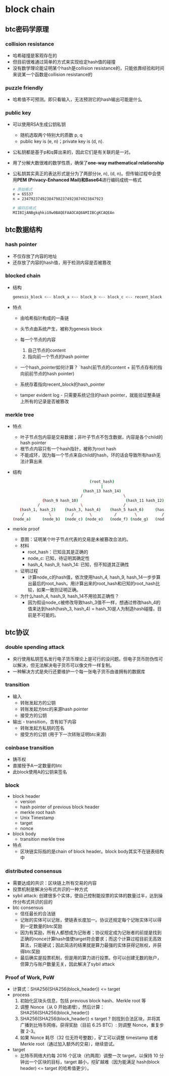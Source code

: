 # block chain

## btc密码学原理

### collision resistance

* 哈希碰撞是客观存在的
* 但目前很难通过简单的方式来实现给定hash值的碰撞
* 没有数学理论能证明某个hash是collision resistance的，只能依靠经验和时间来说某一个函数是collision resistance的

### puzzle friendly

* 哈希值不可预测。即只看输入，无法预测它的hash输出可能是什么

### public key

* 可以使用RSA生成公钥私钥

  * 随机选取两个特别大的质数 p, q
  * public key is (e, n)；private key is (d, n).

* 公私钥都是基于p和q算出来的，因此它们是有关联的是一对。

* 用了分解大数很难的数学性质，确保了**one-way mathematical relationship**

* 公私钥其实真正的表达形式是分为了两部分(e, n), (d, n)。但传输过程中会使用**PEM (Privacy-Enhanced Mail)**和**Base64**进行编码成统一格式

  ```bash
  # 原始格式
  e = 65537
  n = 234792374923847982374923874923847923
  
  # 编码后格式
  MIIBIjANBgkqhkiG9w0BAQEFAAOCAQ8AMIIBCgKCAQEAn
  ```

## btc数据结构

### hash pointer

* 不仅存放了内容的地址
* 还存放了内容的hash值，用于检测内容是否被篡改

### blocked chain

* 结构

  ```bash
  genesis_block <-- block_a <-- block_b <-- block_c <-- recent_block
  ```

* 特点

  * 由哈希指针构成的一条链

  * 头节点由系统产生，被称为genesis block
  * 每一个节点的内容
    1. 自己节点的content
    2. 指向前一个节点的hash pointer
  * 一个hash_pointer如何计算？ `hash(前节点的content + 前节点存有的指向前前节点的hash pointer)
  * 系统存着指向recent_block的hash_pointer
  * tamper evident log - 只需要系统记住的hash pointer，就能验证整条链上所有的记录是否被篡改

### merkle tree

* 特点

  * 叶子节点包内容是交易数据；非叶子节点不包含数据，内容是各个child的hash pointer
  * 根节点内容只有一个hash指针，被称为root hash
  * 不能成环，因为每一个节点来自child的hash，环的话会导致所有hash无法计算出来

* 结构

  ```bash
                                    (root_hash)
                                         |
                                 (hash_13 hash_14)
                                /                  \
               (hash_9 hash_10)                     (hash_11 hash_12)
             /                  \                  /                  \
     (hash_1, hash_2)    (hash_3, hash_4)    (hash_5 hash_6)     (hash_7 hash_8)
      /           \         /       \          /        \           /       \
  (node_a)     (node_b)  (node_c) (node_e)   (node_f) (node_g)   (node_h) (node_i)
  ```

* merkle proof

  * 意图：证明某个叶子节点代表的交易是未被篡改合法的。
  * 材料
    * root_hash：已知且其是正确的
    * node_c: 已知，待证明其确定性
    * hash_4, hash_9, hash_14: 已知，但不知道其正确性
  * 证明过程
    * 计算node_c的hash值，依次使用hash_4, hash_9, hash_14一步步算出最后的root_hash。用计算出来的root_hash和已知的root_hash比较，如果一致则证明正确。
  * 为什么hash_4, hash_9, hash_14不用验其正确性？
    * 因为假设node_c被修改导致hash_3值不一样，想通过修改hash_4的值来达到hash(hash_3, hash_4) = hash_10是人为制造hash碰撞，目前是不可能的。

## btc协议

### double spending attack

* 央行使用私钥签名发行电子货币理论上是可行的没问题。但电子货币防伪性可以解决，但无法解决电子货币可以像文件一样复制。
* 一种解决方式是央行还要维护一个每一张电子货币由谁拥有的数据库

### transition

* 输入
  * 转账发起方的公钥
  * 转账发起方btc的来源hash pointer
  * 接受方的公钥
* 输出 - transition，含有如下内容
  * 转账发起方私钥的签名
  * 接受方的公钥 (用于下一次转账证明btc来源)

### coinbase transition

* 铸币权
* 直接授予A一定数量的btc
* 此block使用A的公钥来签名

### block

* block header
  * version
  * hash pointer of previous block header
  * merkle root hash
  * Unix Timestamp
  * target
  * nonce
* block body
  * transition merkle tree 
* 特点
  * 区块链实际指的是chain of block header。block body其实不在链表结构中

### distributed consensus

* 需要达成的共识：区块链上所有交易的内容
* 投票机制是解决分布式共识的一种方式
* sybil attack: 创建很多个实体，使自己控制能投票的实体的数量过半，达到操作分布式共识的目的
* btc consensus
  * 信任最长的合法链
  * 记账的实体可以记账，使链表长度加一。协议还规定每个记账实体可以得到一定数量的btc奖励
  * 因为有奖励，所有人都想成为记账者；协议规定成为记账者的前提是找到正确的nonce计算hash值使target符合要求；而这个计算过程目前无高效算法，只能硬试；因此简洁的结果就是算力最强的实体获得记账权，并获得btc奖励
  * 最后确实是投票机制，但是用的算力进行投票。你可以创建无数的账户，但算力与账户数量无关，因此解决了sybil attack

### Proof of Work, PoW

* 计算式：SHA256(SHA256(block\_header)) <= target
* process
  1. 初始化区块头信息，包括 previous block hash、Merkle root 等
  2. 调整 Nonce（从 0 开始递增），然后计算：SHA256(SHA256(block\_header))
  3. SHA256(SHA256(block\_header)) ≤ target  ? 则找到合法区块，并将其广播到比特币网络，获得奖励（目前 6.25 BTC）: 则调整 Nonce，重复步骤 2-3。
  4. 如果 Nonce 耗尽（32 位无符号整数），矿工可以调整 timestamp 或者 Merkle root（通过加入额外的交易），继续尝试。
* target
  * 比特币网络大约每 2016 个区块（约两周）调整一次 target，以保持 10 分钟出一个区块的目标，target 越小，挖矿越难（因为能满足 hash(block header) <= target 的哈希值更少）。

